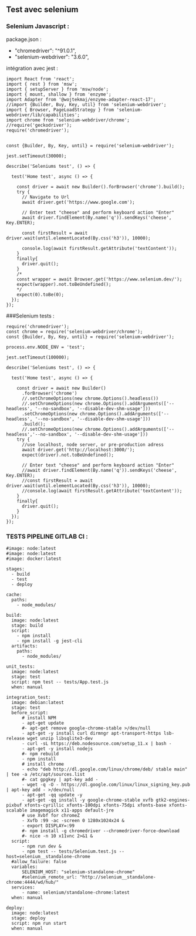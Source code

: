 ## Test avec selenium

### Selenium Javascript :

package.json :
- "chromedriver": "^91.0.1",
- "selenium-webdriver": "3.6.0",


intégration avec jest :

    import React from 'react';
    import { rest } from 'msw';
    import { setupServer } from 'msw/node';
    import { mount, shallow } from 'enzyme';
    import Adapter from '@wojtekmaj/enzyme-adapter-react-17';
    //import {Builder, Buy, Key, util} from 'selenium-webdriver';
    import { Browser, PageLoadStrategy } from 'selenium-webdriver/lib/capabilities';
    import chrome from 'selenium-webdriver/chrome';
    //require('geckodriver');
    require('chromedriver');


    const {Builder, By, Key, until} = require('selenium-webdriver');

    jest.setTimeout(30000);

    describe('Seleniums test', () => {

      test('Home test', async () => {

        const driver = await new Builder().forBrowser('chrome').build();
        try {
          // Navigate to Url
          await driver.get('https://www.google.com');

          // Enter text "cheese" and perform keyboard action "Enter"
          await driver.findElement(By.name('q')).sendKeys('cheese', Key.ENTER);

          const firstResult = await driver.wait(until.elementLocated(By.css('h3')), 10000);

          console.log(await firstResult.getAttribute('textContent'));
        }
        finally{
          driver.quit();
        }
        /*
        const wrapper = await Browser.get('https://www.selenium.dev/');
        expect(wrapper).not.toBeUndefined();
        */
        expect(0).toBe(0);
      });
    });


###Selenium tests :

    require('chromedriver');
    const chrome = require('selenium-webdriver/chrome');
    const {Builder, By, Key, until} = require('selenium-webdriver');

    process.env.NODE_ENV = 'test';

    jest.setTimeout(100000);

    describe('Seleniums test', () => {

      test('Home test', async () => {

        const driver = await new Builder()
          .forBrowser('chrome')
          //.setChromeOptions(new chrome.Options().headless())
          //.setChromeOptions(new chrome.Options().addArguments(['--headless', '--no-sandbox', '--disable-dev-shm-usage']))
          .setChromeOptions(new chrome.Options().addArguments(['--headless', '--no-sandbox', '--disable-dev-shm-usage']))
          .build();
          //.setChromeOptions(new chrome.Options().addArguments(['--headless','--no-sandbox', '--disable-dev-shm-usage']))
        try {
          //use localhost, node server, or pre-production adress
          await driver.get('http://localhost:3000/');
          expect(driver).not.toBeUndefined();

          // Enter text "cheese" and perform keyboard action "Enter"
          //await driver.findElement(By.name('q')).sendKeys('cheese', Key.ENTER);
          //const firstResult = await driver.wait(until.elementLocated(By.css('h3')), 10000);
          //console.log(await firstResult.getAttribute('textContent'));
        }
        finally{
          driver.quit();
        }
      });
    });


### TESTS PIPELINE GITLAB CI :

    #image: node:latest
    #image: node:latest
    #image: docker:latest

    stages:
      - build
      - test
      - deploy

    cache:
      paths:
        - node_modules/

    build:
      image: node:latest
      stage: build
      script:
        - npm install
        - npm install -g jest-cli
      artifacts:
        paths:
          - node_modules/

    unit_tests:
      image: node:latest
      stage: test
      script: npm test -- tests/App.test.js
      when: manual

    integration_test:
      image: debian:latest
      stage: test
      before_script:
          # install NPM
          - apt-get update
          #- apt-get remove google-chrome-stable >/dev/null
          - apt-get -y install curl dirmngr apt-transport-https lsb-release wget unzip libsqlite3-dev
          - curl -sL https://deb.nodesource.com/setup_11.x | bash -
          - apt-get -y install nodejs
          #- npm rebuild
          - npm install
          # install chrome
          - echo "deb http://dl.google.com/linux/chrome/deb/ stable main" | tee -a /etc/apt/sources.list
          #- cat gpgkey | apt-key add -
          - wget -q -O - https://dl.google.com/linux/linux_signing_key.pub | apt-key add - >/dev/null
          - apt-get -qq update -y
          - apt-get -qq install -y google-chrome-stable xvfb gtk2-engines-pixbuf xfonts-cyrillic xfonts-100dpi xfonts-75dpi xfonts-base xfonts-scalable imagemagick x11-apps default-jre
          # use Xvbf for chromeZ
          - Xvfb :99 -ac -screen 0 1280x1024x24 &
          - export DISPLAY=:99
          #- npm install -g chromedriver --chromedriver-force-download
          #- nice -n 10 x11vnc 2>&1 &
      script:
          - npm run dev &
          - npm test -- tests/Selenium.test.js --host=selenium__standalone-chrome
      #allow_failure: false
      variables:
          SELENIUM_HOST: "selenium-standalone-chrome"
          #selenium_remote_url: "http://selenium__standalone-chrome:4444/wd/hub/"
      services:
          - name: selenium/standalone-chrome:latest
      when: manual

    deploy:
      image: node:latest
      stage: deploy
      script: npm run start
      when: manual
